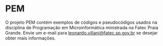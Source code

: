 # PEM
O projeto PEM contém exemplos de códigos e pseudocódigos usados na disciplina de Programação em Microinformática ministrada na Fatec Praia Grande. Envie um e-mail para leonardo.villani@fatec.sp.gov.br se desejar obter mais informações.
